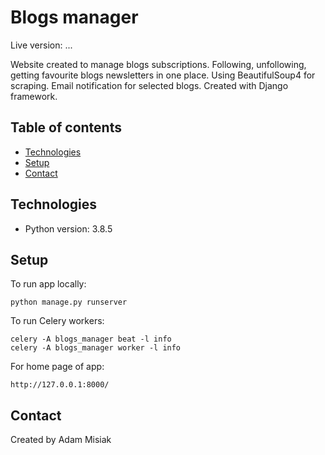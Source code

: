 # Blogs manager

Live version: ...

Website created to manage blogs subscriptions. Following, unfollowing, getting favourite blogs newsletters in one place. Using BeautifulSoup4 for scraping. Email notification for selected blogs. Created with Django framework.


## Table of contents
* [Technologies](#technologies)
* [Setup](#setup)
* [Contact](#contact)

## Technologies
* Python version: 3.8.5

## Setup
To run app locally:
```
python manage.py runserver
```

To run Celery workers:
```
celery -A blogs_manager beat -l info
celery -A blogs_manager worker -l info   
```

For home page of app:
```
http://127.0.0.1:8000/
```

## Contact
Created by Adam Misiak

